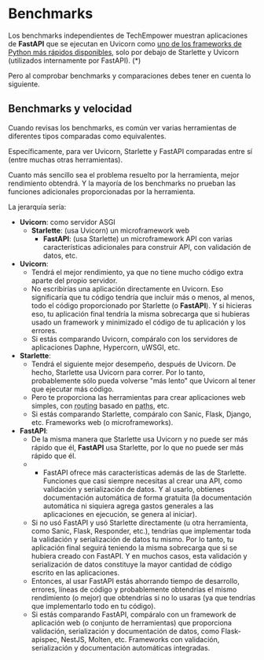 # Benchmarks

Los benchmarks independientes de TechEmpower muestran aplicaciones de **FastAPI** que se ejecutan en Uvicorn como <a href="https://www.techempower.com/benchmarks/#section=test&runid=7464e520-0dc2-473d-bd34-dbdfd7e85911&hw=ph&test=query&l= zijzen-7" class="external-link" target="_blank">uno de los frameworks de Python más rápidos disponibles</a>, solo por debajo de Starlette y Uvicorn (utilizados internamente por FastAPI). (*)

Pero al comprobar benchmarks y comparaciones debes tener en cuenta lo siguiente.

## Benchmarks y velocidad

Cuando revisas los benchmarks, es común ver varias herramientas de diferentes tipos comparadas como equivalentes.

Específicamente, para ver Uvicorn, Starlette y FastAPI comparadas entre sí (entre muchas otras herramientas).

Cuanto más sencillo sea el problema resuelto por la herramienta, mejor rendimiento obtendrá. Y la mayoría de los benchmarks no prueban las funciones adicionales proporcionadas por la herramienta.

La jerarquía sería:

* **Uvicorn**: como servidor ASGI
    * **Starlette**: (usa Uvicorn) un microframework web
         * **FastAPI**: (usa Starlette) un microframework API con varias características adicionales para construir API, con validación de datos, etc.
* **Uvicorn**:
    * Tendrá el mejor rendimiento, ya que no tiene mucho código extra aparte del propio servidor.
    * No escribirías una aplicación directamente en Uvicorn. Eso significaría que tu código tendría que incluir más o menos, al menos, todo el código proporcionado por Starlette (o **FastAPI**). Y si hicieras eso, tu aplicación final tendría la misma sobrecarga que si hubieras usado un framework y minimizado el código de tu aplicación y los errores.
    * Si estás comparando Uvicorn, compáralo con los servidores de aplicaciones Daphne, Hypercorn, uWSGI, etc.
* **Starlette**:
    * Tendrá el siguiente mejor desempeño, después de Uvicorn. De hecho, Starlette usa Uvicorn para correr. Por lo tanto, probablemente sólo pueda volverse "más lento" que Uvicorn al tener que ejecutar más código.
    * Pero te proporciona las herramientas para crear aplicaciones web simples, con <abbr title="también conocido en español como: enrutamiento">routing</abbr> basado en <abbr title="tambien conocido en español como: rutas">paths</abbr>, etc.
    * Si estás comparando Starlette, compáralo con Sanic, Flask, Django, etc. Frameworks web (o microframeworks).
* **FastAPI**:
    * De la misma manera que Starlette usa Uvicorn y no puede ser más rápido que él, **FastAPI** usa Starlette, por lo que no puede ser más rápido que él.
    * * FastAPI ofrece más características además de las de Starlette. Funciones que casi siempre necesitas al crear una API, como validación y serialización de datos. Y al usarlo, obtienes documentación automática de forma gratuita (la documentación automática ni siquiera agrega gastos generales a las aplicaciones en ejecución, se genera al iniciar).
    * Si no usó FastAPI y usó Starlette directamente (u otra herramienta, como Sanic, Flask, Responder, etc.), tendrías que implementar toda la validación y serialización de datos tu mismo. Por lo tanto, tu aplicación final seguirá teniendo la misma sobrecarga que si se hubiera creado con FastAPI. Y en muchos casos, esta validación y serialización de datos constituye la mayor cantidad de código escrito en las aplicaciones.
    * Entonces, al usar FastAPI estás ahorrando tiempo de desarrollo, errores, líneas de código y probablemente obtendrías el mismo rendimiento (o mejor) que obtendrías si no lo usaras (ya que tendrías que implementarlo todo en tu código).
    * Si estás comparando FastAPI, compáralo con un framework de aplicación web (o conjunto de herramientas) que proporciona validación, serialización y documentación de datos, como Flask-apispec, NestJS, Molten, etc. Frameworks con validación, serialización y documentación automáticas integradas.
